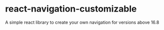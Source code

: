 # react-navigation-customizable
A simple react library to create your own navigation for versions above 16.8
